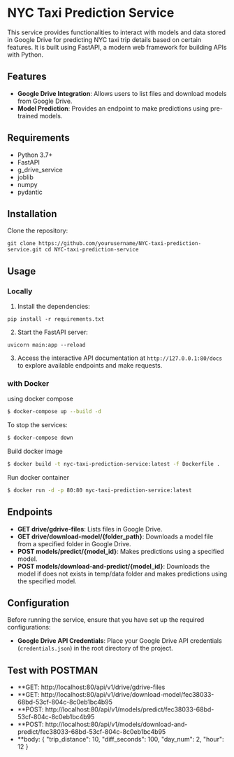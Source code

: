 # NYC Taxi Prediction Service
This service provides functionalities to interact with models and data stored in Google Drive for predicting NYC taxi trip details based on certain features. It is built using FastAPI, a modern web framework for building APIs with Python.


## Features

-   **Google Drive Integration**: Allows users to list files and download models from Google Drive.
-   **Model Prediction**: Provides an endpoint to make predictions using pre-trained models.

## Requirements

-   Python 3.7+
-   FastAPI
-   g_drive_service
-   joblib
-   numpy
-   pydantic

## Installation

Clone the repository:

`git clone https://github.com/yourusername/NYC-taxi-prediction-service.git
cd NYC-taxi-prediction-service` 

## Usage

### Locally


1.  Install the dependencies:

`pip install -r requirements.txt`

2.  Start the FastAPI server:

`uvicorn main:app --reload` 

3.  Access the interactive API documentation at `http://127.0.0.1:80/docs` to explore available endpoints and make requests.

### with Docker

using docker compose
```bash
$ docker-compose up --build -d
```

To stop the services:

```bash
$ docker-compose down
```


Build docker image

```bash
$ docker build -t nyc-taxi-prediction-service:latest -f Dockerfile .
```
Run docker container

```bash
$ docker run -d -p 80:80 nyc-taxi-prediction-service:latest
```

## Endpoints

-   **GET drive/gdrive-files**: Lists files in Google Drive.
-   **GET drive/download-model/{folder_path}**: Downloads a model file from a specified folder in Google Drive.
-   **POST models/predict/{model_id}**: Makes predictions using a specified model.
-   **POST models/download-and-predict/{model_id}**: Downloads the model if does not exists in temp/data folder and makes predictions using the specified model.

## Configuration

Before running the service, ensure that you have set up the required configurations:

-   **Google Drive API Credentials**: Place your Google Drive API credentials (`credentials.json`) in the root directory of the project.

## Test with POSTMAN

-   **GET:  http://localhost:80/api/v1/drive/gdrive-files
-   **GET:  http://localhost:80/api/v1/drive/download-model/fec38033-68bd-53cf-804c-8c0eb1bc4b95
-   **POST: http://localhost:80/api/v1/models/predict/fec38033-68bd-53cf-804c-8c0eb1bc4b95
-   **POST: http://localhost:80/api/v1/models/download-and-predict/fec38033-68bd-53cf-804c-8c0eb1bc4b95
-   **body: 
				{
					"trip_distance": 10,
					"diff_seconds": 100,
					"day_num": 2,
					"hour": 12
				}
